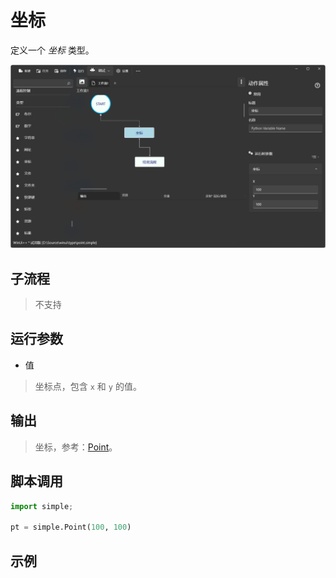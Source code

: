 # 坐标 
定义一个 *坐标* 类型。

![TypePoint](./images/05.png ':size=90%')

## 子流程
> 不支持


## 运行参数

* 值
> 坐标点，包含 `x` 和 `y` 的值。


## 输出

> 坐标，参考：[Point](./types/Point.md)。
    


## 脚本调用

```python
import simple;

pt = simple.Point(100, 100)

```

## 示例
